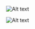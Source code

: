 ![Alt text](https://file%2B.vscode-resource.vscode-cdn.net/c%3A/Users/ACER/Desktop/FE-Library-management/apex/book-m-config-8.png?version%3D1683035712362)

![Alt text](https://file%2B.vscode-resource.vscode-cdn.net/c%3A/Users/ACER/Desktop/FE-Library-management/apex/book-m-config-9.png?version%3D1683035810555)